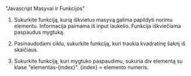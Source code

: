 "Javascript Masyvai ir Funkcijos"

 

1. Sukurkite funkciją, kurią iškvietus masyvą galima papildyti norimu elementu.
Informacija paimama iš input laukelio. Funkcija iškviečiama paspaudus mygtuką.

 

2. Pasinaudodami ciklu, sukurkite funkciją, kuri traukia kvadratinę šaknį iš skaičiaus.

 

3. Sukurkite funkciją, kuri mygtuko paspaudimu, sukuria div elementą su klase "elementas-{index}". {index} = elemento numeris.